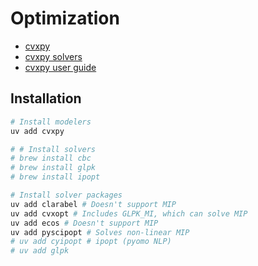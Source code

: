 # Optimization

- [cvxpy](https://www.cvxpy.org/)
- [cvxpy solvers](https://www.cvxpy.org/tutorial/solvers/index.html#solve-returns)
- [cvxpy user guide](https://www.cvxpy.org/tutorial/index.html)

## Installation

```sh
# Install modelers
uv add cvxpy

# # Install solvers
# brew install cbc
# brew install glpk
# brew install ipopt

# Install solver packages
uv add clarabel # Doesn't support MIP
uv add cvxopt # Includes GLPK_MI, which can solve MIP
uv add ecos # Doesn't support MIP
uv add pyscipopt # Solves non-linear MIP
# uv add cyipopt # ipopt (pyomo NLP)
# uv add glpk
```
